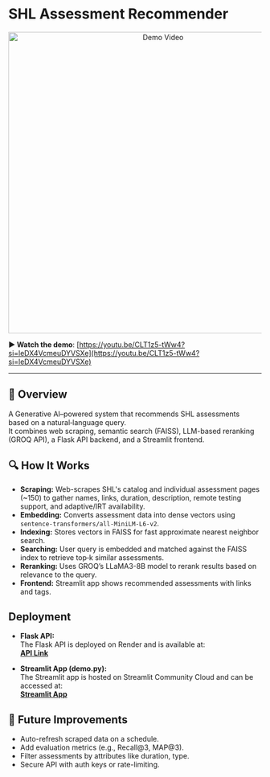 # SHL Assessment Recommender

<p align="center">
  <a href="https://youtu.be/CLT1z5-tWw4?si=leDX4VcmeuDYVSXe">
    <img src="https://drive.google.com/file/d/157ZCCxcT491GLyUtfTS897t1VCH4p8dX/view?usp=drive_link" alt="Demo Video" width="600"/>
  </a>
</p>

**▶️ Watch the demo**: [https://youtu.be/CLT1z5-tWw4?si=leDX4VcmeuDYVSXe](https://youtu.be/CLT1z5-tWw4?si=leDX4VcmeuDYVSXe)

---

## 📖 Overview  
A Generative AI–powered system that recommends SHL assessments based on a natural‑language query.  
It combines web scraping, semantic search (FAISS), LLM-based reranking (GROQ API), a Flask API backend, and a Streamlit frontend.

## 🔍 How It Works
- **Scraping:** Web-scrapes SHL's catalog and individual assessment pages (~150) to gather names, links, duration, description, remote testing support, and adaptive/IRT availability.
- **Embedding:** Converts assessment data into dense vectors using `sentence-transformers/all-MiniLM-L6-v2`.
- **Indexing:** Stores vectors in FAISS for fast approximate nearest neighbor search.
- **Searching:** User query is embedded and matched against the FAISS index to retrieve top‑k similar assessments.
- **Reranking:** Uses GROQ’s LLaMA3-8B model to rerank results based on relevance to the query.
- **Frontend:** Streamlit app shows recommended assessments with links and tags.

## Deployment
- **Flask API:**  
  The Flask API is deployed on Render and is available at:  
  **[API Link](https://shl-api-4k8f.onrender.com)**  

- **Streamlit App (demo.py):**  
  The Streamlit app is hosted on Streamlit Community Cloud and can be accessed at:  
  **[Streamlit App](https://hvishnoi-shl-assessment.streamlit.app/)**  
  

## 🔧 Future Improvements
- Auto-refresh scraped data on a schedule.
- Add evaluation metrics (e.g., Recall@3, MAP@3).
- Filter assessments by attributes like duration, type.
- Secure API with auth keys or rate-limiting.
